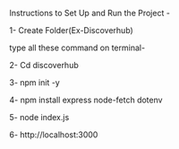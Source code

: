 Instructions to Set Up and Run the Project -
    
1- Create Folder(Ex-Discoverhub)

type all these command on terminal-

2- Cd discoverhub

3- npm init -y

4- npm install express node-fetch dotenv

5- node index.js

6- http://localhost:3000
